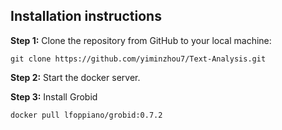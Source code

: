## Installation instructions
**Step 1:** Clone the repository from GitHub to your local machine:

```
git clone https://github.com/yiminzhou7/Text-Analysis.git
```

**Step 2:** Start the docker server.

**Step 3:** Install Grobid

```
docker pull lfoppiano/grobid:0.7.2
```
   
